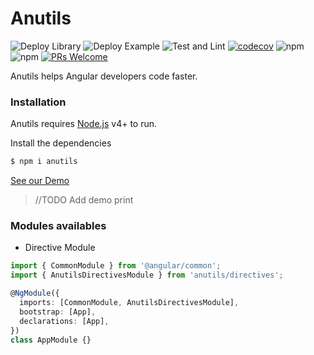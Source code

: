 # Anutils

![Deploy Library](https://github.com/robertobdev/anutils/workflows/Deploy%20Library/badge.svg)
![Deploy Example](https://github.com/robertobdev/anutils/workflows/Deploy%20Example%20App/badge.svg)
![Test and Lint](https://github.com/robertobdev/anutils/workflows/Test%20and%20Lint/badge.svg)
[![codecov](https://codecov.io/gh/robertobdev/anutils/branch/main/graph/badge.svg?token=HJ95O258W5)](https://codecov.io/gh/robertobdev/anutils)
![npm](https://img.shields.io/npm/dw/anutils)
![npm](https://img.shields.io/npm/v/anutils)
[![PRs Welcome](https://img.shields.io/badge/PRs-welcome-brightgreen.svg?style=flat-square)](https://github.com/robertobdev/anutils/compare)


Anutils helps Angular developers code faster.

### Installation

Anutils requires [Node.js](https://nodejs.org/) v4+ to run.

Install the dependencies

```bash
$ npm i anutils
```

[See our Demo](http://anutils.rb42.com.br)

> //TODO Add demo print


### Modules availables

- Directive Module
```typescript
import { CommonModule } from '@angular/common';
import { AnutilsDirectivesModule } from 'anutils/directives';

@NgModule({
  imports: [CommonModule, AnutilsDirectivesModule],
  bootstrap: [App],
  declarations: [App],
})
class AppModule {}
```
